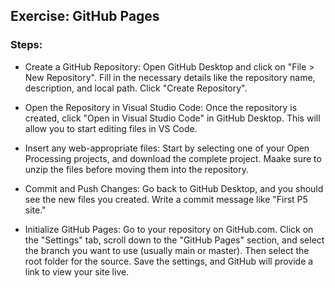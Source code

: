 ## Exercise: GitHub Pages

### Steps:

* Create a GitHub Repository: Open GitHub Desktop and click on "File > New Repository". Fill in the necessary details like the repository name, description, and local path. Click "Create Repository".

* Open the Repository in Visual Studio Code: Once the repository is created, click "Open in Visual Studio Code" in GitHub Desktop. This will allow you to start editing files in VS Code.

* Insert any web-appropriate files: Start by selecting one of your Open Processing projects, and download the complete project. Maake sure to unzip the files before moving them into the repository.

* Commit and Push Changes: Go back to GitHub Desktop, and you should see the new files you created. Write a commit message like "First P5 site."

* Initialize GitHub Pages: Go to your repository on GitHub.com. Click on the "Settings" tab, scroll down to the "GitHub Pages" section, and select the branch you want to use (usually main or master). Then select the root folder for the source. Save the settings, and GitHub will provide a link to view your site live.